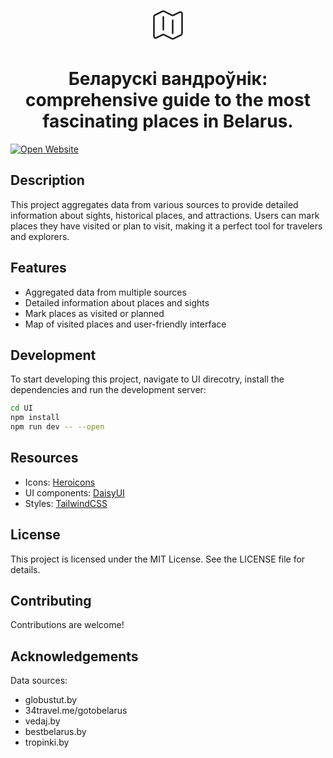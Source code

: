 <div align="center">
  <svg fill="none" viewBox="0 0 24 24" stroke-width="1" stroke="currentColor" aria-hidden="true" data-slot="icon" xmlns="http://www.w3.org/2000/svg" width="60px" height="60px"><path stroke-linecap="round" stroke-linejoin="round" d="M9 6.75V15m6-6v8.25m.503 3.498 4.875-2.437c.381-.19.622-.58.622-1.006V4.82c0-.836-.88-1.38-1.628-1.006l-3.869 1.934c-.317.159-.69.159-1.006 0L9.503 3.252a1.125 1.125 0 0 0-1.006 0L3.622 5.689C3.24 5.88 3 6.27 3 6.695V19.18c0 .836.88 1.38 1.628 1.006l3.869-1.934c.317-.159.69-.159 1.006 0l4.994 2.497c.317.158.69.158 1.006 0Z"></path></svg>
  
  <h1 align="center">Беларускі вандроўнік: comprehensive guide to the most fascinating places in Belarus.</h1>
</div>


[![Open Website](https://img.shields.io/badge/Open-Website-green)](https://creeston.github.io/explore-belarus/)

## Description

This project aggregates data from various sources to provide detailed information about sights, historical places, and attractions. Users can mark places they have visited or plan to visit, making it a perfect tool for travelers and explorers.

## Features

- Aggregated data from multiple sources
- Detailed information about places and sights
- Mark places as visited or planned
- Map of visited places and user-friendly interface 

## Development

To start developing this project, navigate to UI direcotry, install the dependencies and run the development server:

```bash
cd UI
npm install
npm run dev -- --open
```

## Resources

 - Icons: [Heroicons](https://heroicons.com/)
 - UI components: [DaisyUI](https://daisyui.com/components/)
 - Styles: [TailwindCSS](https://tailwindcss.com/docs)

## License

This project is licensed under the MIT License. See the LICENSE file for details.

## Contributing

Contributions are welcome!

## Acknowledgements

Data sources: 
 - globustut.by
 - 34travel.me/gotobelarus
 - vedaj.by
 - bestbelarus.by
 - tropinki.by
